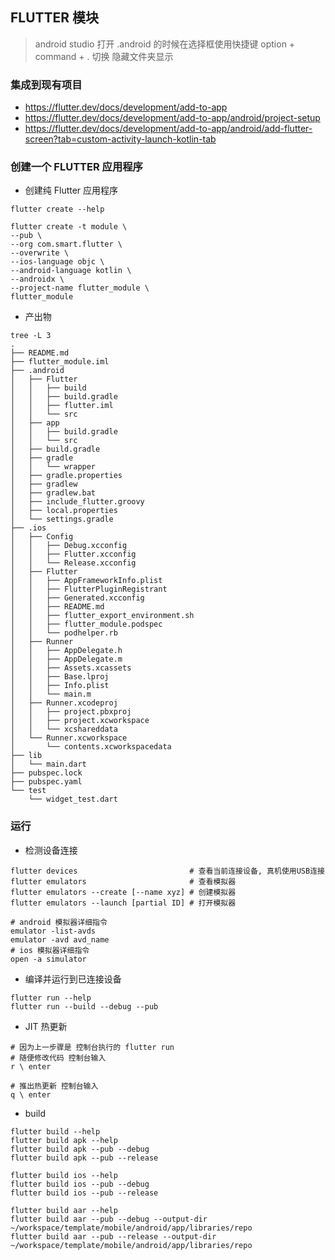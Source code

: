 ## FLUTTER 模块
> android studio 打开 .android 的时候在选择框使用快捷键 option + command + . 切换 隐藏文件夹显示

### 集成到现有项目
- https://flutter.dev/docs/development/add-to-app
- https://flutter.dev/docs/development/add-to-app/android/project-setup
- https://flutter.dev/docs/development/add-to-app/android/add-flutter-screen?tab=custom-activity-launch-kotlin-tab


### 创建一个 FLUTTER 应用程序
- 创建纯 Flutter 应用程序
```shell script
flutter create --help

flutter create -t module \
--pub \
--org com.smart.flutter \
--overwrite \
--ios-language objc \
--android-language kotlin \
--androidx \
--project-name flutter_module \
flutter_module
```
- 产出物
```shell script
tree -L 3
.
├── README.md
├── flutter_module.iml
├── .android
│   ├── Flutter
│   │   ├── build
│   │   ├── build.gradle
│   │   ├── flutter.iml
│   │   └── src
│   ├── app
│   │   ├── build.gradle
│   │   └── src
│   ├── build.gradle
│   ├── gradle
│   │   └── wrapper
│   ├── gradle.properties
│   ├── gradlew
│   ├── gradlew.bat
│   ├── include_flutter.groovy
│   ├── local.properties
│   └── settings.gradle
├── .ios      
│   ├── Config
│   │   ├── Debug.xcconfig
│   │   ├── Flutter.xcconfig
│   │   └── Release.xcconfig
│   ├── Flutter
│   │   ├── AppFrameworkInfo.plist
│   │   ├── FlutterPluginRegistrant
│   │   ├── Generated.xcconfig
│   │   ├── README.md
│   │   ├── flutter_export_environment.sh
│   │   ├── flutter_module.podspec
│   │   └── podhelper.rb
│   ├── Runner
│   │   ├── AppDelegate.h
│   │   ├── AppDelegate.m
│   │   ├── Assets.xcassets
│   │   ├── Base.lproj
│   │   ├── Info.plist
│   │   └── main.m
│   ├── Runner.xcodeproj
│   │   ├── project.pbxproj
│   │   ├── project.xcworkspace
│   │   └── xcshareddata
│   └── Runner.xcworkspace
│       └── contents.xcworkspacedata 
├── lib
│   └── main.dart
├── pubspec.lock
├── pubspec.yaml
└── test
    └── widget_test.dart
```
### 运行
- 检测设备连接
```shell script
flutter devices                         # 查看当前连接设备, 真机使用USB连接
flutter emulators                       # 查看模拟器
flutter emulators --create [--name xyz] # 创建模拟器 
flutter emulators --launch [partial ID] # 打开模拟器

# android 模拟器详细指令
emulator -list-avds
emulator -avd avd_name
# ios 模拟器详细指令
open -a simulator
```
- 编译并运行到已连接设备
```shell script
flutter run --help
flutter run --build --debug --pub
```

- JIT 热更新
```shell script
# 因为上一步骤是 控制台执行的 flutter run
# 随便修改代码 控制台输入
r \ enter

# 推出热更新 控制台输入
q \ enter
```

- build
```shell script
flutter build --help
flutter build apk --help
flutter build apk --pub --debug
flutter build apk --pub --release

flutter build ios --help
flutter build ios --pub --debug
flutter build ios --pub --release

flutter build aar --help
flutter build aar --pub --debug --output-dir ~/workspace/template/mobile/android/app/libraries/repo
flutter build aar --pub --release --output-dir ~/workspace/template/mobile/android/app/libraries/repo
```
